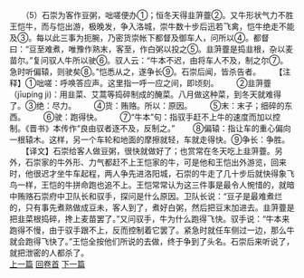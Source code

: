 　　（5）石崇为客作豆粥，咄嗟便办①；恒冬天得韭蓱虀②。又牛形状气力不胜王恺牛，而与恺出游，极晚发，争入洛城，崇牛数十步后迅若飞禽，恺牛绝走不能及③。每以此三事为扼腕，乃密货崇帐下都督及御车人，问所以④。都督曰：“豆至难煮，唯豫作熟末，客至，作白粥以投之⑤。韭蓱虀是捣韭根，杂以麦苗尔。”复问驭人牛所以驶⑥。驭人云：“牛本不迟，由将车人不及，制之尔⑦。急时听偏辕，则驶矣⑧。”恺悉从之，遂争长⑨。石崇后闻，皆杀告者。
　　【注释】①咄嗟：呼唤答应声。这里指一呼一应之间，即顷刻。
　　②韭蓱虀（jīupíng ji)：用韭菜、艾蒿等捣碎制成的醃菜。八月做这种菜，到冬天就难得了。③绝：尽力。
　　④货：贿赂。所以：原因。
　　⑤末：末子；细碎的东西。
　　⑥驶：跑得快。
　　⑦“牛本”句：指驭手赶不上牛的速度而加以控制。《晋书》本传作“良由驭者逐不及，反制之。”
　　⑧偏辕：指让车的重心偏向一根辕木。这样，另一个车轮和地面的摩擦就轻，车就走得快。⑨争长：争胜。
　　【译文】石崇给客人做豆粥，很快就做好了；也赏常在冬天吃上韭蓱虀。另外，石崇家的牛外形、力气都赶不上王恺家的牛，可是他和王恺出外游览，回来时，他很迟才坐牛车起程，两人争先进洛阳城，石崇的牛走了几十步后就快得象飞鸟一样，王恺的牛拼命跑也追不上。王恺常常认为这三件事是最令人惋惜的，就暗中贿赂石崇府中卫队长和驭手，探问是什么原因。卫队长说：“豆子是最难煮烂的，只有事先煮熟做成豆未，客人到了，煮好白粥，然后把豆末加进去。韭蓱虀是把韭菜根捣碎，搀上麦苗罢了。”又问驭手，牛为什么跑得飞快。驭手说：“牛本来跑得不慢，由于驭手跟不上，反而控制着它罢了。紧急时就任车侧过一边，那么牛就会跑得飞快了。”王恺全按他们所说的去做，终于争到了头名。石崇后来听说了，就把泄密的人都杀了。
<br>[上一篇](30_04) [回卷首](30_00) [下一篇](30_06)
